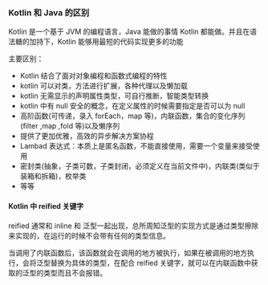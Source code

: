 ### Kotlin 和 Java 的区别

Kotlin 是一个基于 JVM 的编程语言，Java 能做的事情 Kotlin 都能做。并且在语法糖的加持下，Kotlin 能够用最短的代码实现更多的功能

主要区别：

- Kotlin 结合了面对对象编程和函数式编程的特性
- kotlin 可以对类，方法进行扩展，各种代理以及懒加载
- kotlin 无需显示的声明属性类型，可自行推断，智能类型转换
- kotlin 中有 null 安全的概念，在定义属性的时候需要指定是否可以为 null
- 高阶函数(可传递，录入 forEach，map 等)，内联函数，集合的变化序列(filter ,map ,fold 等)以及懒序列
- 提供了更加优雅，高效的异步解决方案协程
- Lambad 表达式：本质上是匿名函数，不能直接使用，需要一个变量来接受使用
- 密封类(抽象，子类可数，子类封闭，必须定义在当前文件中)，内联类(类似于装箱和拆箱)，枚举类
- 等等

#### Kotlin 中 reified 关键字

reified 通常和 inline 和 泛型一起出现，总所周知泛型的实现方式是通过类型擦除来实现的，在运行的时候不会带有任何的类型信息。

当调用了内联函数后，该函数就会在调用的地方被执行，如果在被调用的地方执行，会将泛型替换为具体的类型，在配合 reified 关键字，就可以在内联函数中获取的泛型的类型而且不会报错。

